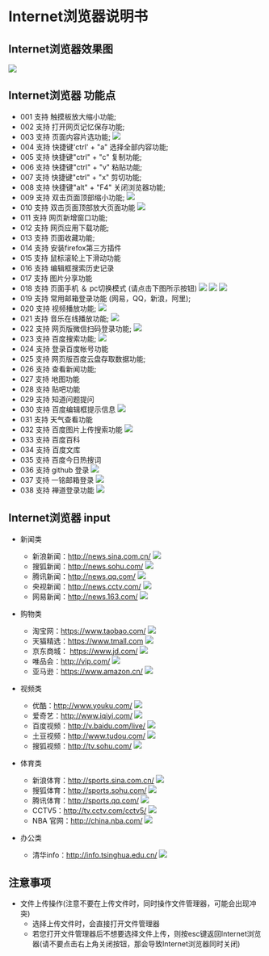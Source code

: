 # Internet浏览器说明书

## Internet浏览器效果图
![](../pic/soft/Internet_Home.png)

## Internet浏览器 功能点
   - 001 支持 触摸板放大缩小功能;
   - 002 支持 打开网页记忆保存功能;
   - 003 支持 页面内容片选功能;
      ![](../pic/soft/Internet_ctrl_c.png)
   - 004 支持 快捷键'ctrl' + "a"  选择全部内容功能;
   - 005 支持 快捷键"ctrl" + "c"  复制功能;
   - 006 支持 快捷键"ctrl" + "v"  粘贴功能;
   - 007 支持 快捷键"ctrl" + "x"  剪切功能;
   - 008 支持 快捷键"alt" + "F4"  关闭浏览器功能;
   - 009 支持 双击页面顶部缩小功能;
      ![](../pic/soft/Internet_Narrow.png)
   - 010 支持 双击页面顶部放大页面功能
      ![](../pic/soft/Internet_big.png)
   - 011 支持 网页新增窗口功能;
   - 012 支持 网页应用下载功能;
   - 013 支持 页面收藏功能;
   - 014 支持 安装firefox第三方插件
   - 015 支持 鼠标滚轮上下滑动功能
   - 016 支持 编辑框搜索历史记录
   - 017 支持 图片分享功能
   - 018 支持 页面手机 ＆ pc切换模式 (请点击下图所示按钮)
      ![](../pic/soft/Internet_phony.png)
      ![](../pic/soft/Internet_phony1.png)
      ![](../pic/soft/Internet_phony2.png)
   - 019 支持 常用邮箱登录功能 (网易，QQ，新浪，阿里);
   - 020 支持 视频播放功能;
      ![](../pic/soft/Internet_video.png)
   - 021 支持 音乐在线播放功能;
      ![](../pic/soft/Internet_music.png)
   - 022 支持 网页版微信扫码登录功能;
      ![](../pic/soft/Internet_wechat.png)
   - 023 支持 百度搜索功能;
      ![](../pic/soft/Internet_baidu.png)
   - 024 支持 登录百度帐号功能
   - 025 支持 网页版百度云盘存取数据功能;
   - 026 支持 查看新闻功能;
   - 027 支持 地图功能
   - 028 支持 贴吧功能
   - 029 支持 知道问题提问
   - 030 支持 百度编辑框提示信息
      ![](../pic/soft/Internet_search.png)
   - 031 支持 天气查看功能
   - 032 支持 百度图片上传搜索功能
      ![](../pic/soft/Internet_image.png)
   - 033 支持 百度百科
   - 034 支持 百度文库
   - 035 支持 百度今日热搜词
   - 036 支持 github 登录
      ![](../pic/soft/Internet_githublogin.png)
   - 037 支持 一铭邮箱登录
      ![](../pic/soft/Internet_emindsoft.png)
   - 038 支持 禅道登录功能
      ![](../pic/soft/Internet_chandao.png)

## Internet浏览器 input

   - 新闻类
      - 新浪新闻：http://news.sina.com.cn/
      ![](../pic/soft/Internet_sina_news.png)
      - 搜狐新闻：http://news.sohu.com/
      ![](../pic/soft/Internet_sohu_news.png)
      - 腾讯新闻：http://news.qq.com/
      ![](../pic/soft/Internet_tencent_news.png)
      - 央视新闻：http://news.cctv.com/
      ![](../pic/soft/Internet_cctv_news.png)
      - 网易新闻：http://news.163.com/
      ![](../pic/soft/Internet_163_news.png)

   - 购物类
      - 淘宝网：https://www.taobao.com/
      ![](../pic/soft/Internet_taobao.png)
      - 天猫精选：https://www.tmall.com
      ![](../pic/soft/Internet_tmall.png)
      - 京东商城： https://www.jd.com/
      ![](../pic/soft/Internet_jd.png)
      - 唯品会：http://vip.com/
      ![](../pic/soft/Internet_vip.png)
      - 亚马逊：https://www.amazon.cn/
      ![](../pic/soft/Internet_amazon.png)

   - 视频类
      - 优酷：http://www.youku.com/
      ![]( ../pic/soft/Internet_youku.png)
      - 爱奇艺：http://www.iqiyi.com/
      ![](../pic/soft/Internet_iqiyi.png)
      - 百度视频：http://v.baidu.com/live/
      ![](../pic/soft/Internet_vbaidu.png)
      - 土豆视频：http://www.tudou.com/
      ![]( ../pic/soft/Internet_tudou.png)
      - 搜狐视频：http://tv.sohu.com/
      ![](../pic/soft/Internet_tvsohu.png)

   - 体育类
      - 新浪体育：http://sports.sina.com.cn/
      ![](../pic/soft/Internet_sinasports.png)
      - 搜狐体育：http://sports.sohu.com/
      ![](../pic/soft/Internet_sohusports.png)
      - 腾讯体育：http://sports.qq.com/
      ![](../pic/soft/Internet_qqsports.png)
      - CCTV5：http://tv.cctv.com/cctv5/
      ![](../pic/soft/Internet_cctv5.png)
      - NBA 官网：http://china.nba.com/
      ![](../pic/soft/Internet_nba.png)

   - 办公类
      - 清华info：http://info.tsinghua.edu.cn/
      ![](../pic/soft/Internet_tsinghua.png)

## 注意事项
   -  文件上传操作(注意不要在上传文件时，同时操作文件管理器，可能会出现冲突)
      - 选择上传文件时，会直接打开文件管理器
      - 若您打开文件管理器后不想要选择文件上传，则按esc键返回Internet浏览器(请不要点击右上角关闭按钮，那会导致Internet浏览器同时关闭)
